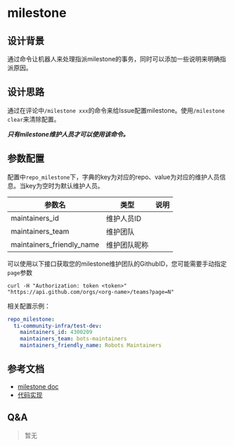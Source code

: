 # milestone

## 设计背景

通过命令让机器人来处理指派milestone的事务，同时可以添加一些说明来明确指派原因。

## 设计思路

通过在评论中`/milestone xxx`的命令来给Issue配置milestone。使用`/milestone clear`来清除配置。

***只有milestone维护人员才可以使用该命令。***

## 参数配置

配置中`repo_milestone`下，字典的key为对应的repo、value为对应的维护人员信息。当key为空时为默认维护人员。

|参数名                    |类型       |说明 |
|-------------------------|----------|----|
|maintainers_id           |维护人员ID  |    |
|maintainers_team         |维护团队    |    |
|maintainers_friendly_name|维护团队昵称 |    |
 
可以使用以下接口获取您的milestone维护团队的GithubID，您可能需要手动指定`page`参数

```shell
curl -H "Authorization: token <token>" "https://api.github.com/orgs/<org-name>/teams?page=N"
```

相关配置示例：

```yaml
repo_milestone:
  ti-community-infra/test-dev:
    maintainers_id: 4300209
    maintainers_team: bots-maintainers
    maintainers_friendly_name: Robots Maintainers
```

## 参考文档

- [milestone doc](https://prow.tidb.io/plugins?repo=ti-community-infra%2Ftichi)
- [代码实现](https://github.com/kubernetes/test-infra/tree/master/prow/plugins/milestone)

## Q&A

> 暂无
